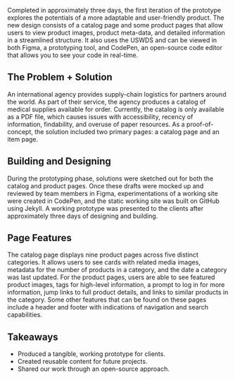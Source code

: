 Completed in approximately three days, the first iteration of the prototype explores the potentials of a more adaptable and user-friendly product. The new design consists of a catalog page and some product pages that allow users to view product images, product meta-data, and detailed information in a streamlined structure. It also uses the USWDS and can be viewed in both Figma, a prototyping tool, and CodePen, an open-source code editor that allows you to see your code in real-time.
 
## The Problem + Solution

An international agency provides supply-chain logistics for partners around the world. As part of their service, the agency produces a catalog of medical supplies available for order. Currently, the catalog is only available as a PDF file, which causes issues with accessibility, recency of information, findability, and overuse of paper resources. As a proof-of-concept, the solution included two primary pages: a catalog page and an item page.
 
## Building and Designing

During the prototyping phase, solutions were sketched out for both the catalog and product pages. Once these drafts were mocked up and reviewed by team members in Figma, experimentations of a working site were created in CodePen, and the static working site was built on GitHub using Jekyll. A working prototype was presented to the clients after approximately three days of designing and building.

## Page Features

The catalog page displays nine product pages across five distinct categories.  It allows users to see cards with related media images, metadata for the number of products in a category, and the date a category was last updated. For the product pages, users are able to see featured product images, tags for high-level information, a prompt to log in for more information, jump links to full product details, and links to similar products in the category. Some other features that can be found on these pages include a header and footer with indications of navigation and search capabilities.

## Takeaways

- Produced a tangible, working prototype for clients.
- Created reusable content for future projects.
- Shared our work through an open-source approach.
